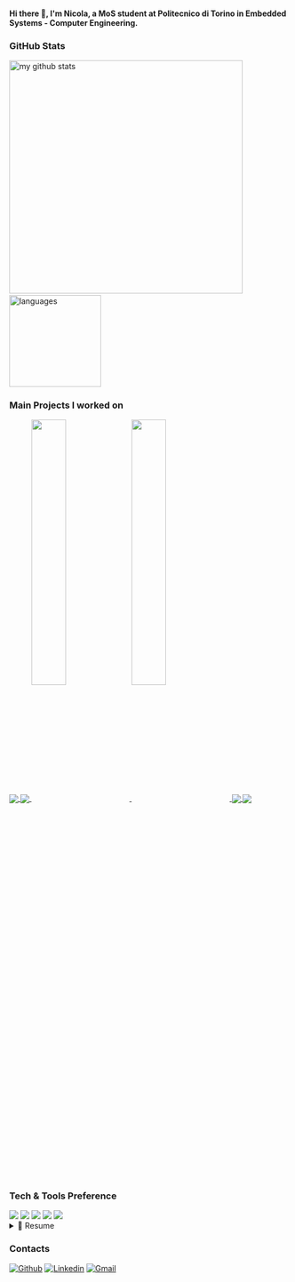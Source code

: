 #### Hi there 👋, I'm Nicola, a MoS student at Politecnico di Torino in Embedded Systems - Computer Engineering.

### GitHub Stats

<img src="https://github-readme-stats.vercel.app/api?username=NicolaGiardino&show_icons=true&theme=radical" alt="my github stats" width="420"/>&nbsp;<img src="https://github-readme-stats.vercel.app/api/top-langs/?username=NicolaGiardino&layout=compact&theme=radical" alt="languages" height="165">

### Main Projects I worked on

<a href="https://github.com/NicolaGiardino/SoC_EKF_Linux">
  <img align="center" src="https://github-readme-stats.vercel.app/api/pin/?username=XXmorpheusX&repo=FinancialPlanner&title_color=ffffff&text_color=c9cacc&icon_color=2bbc8a&bg_color=1d1f21"/>
</a>

<a href="https://github.com/NicolaGiardino/Sifive_HiFive_RevB_Projects">
  <img align="center" src="https://github-readme-stats.vercel.app/api/pin/?username=XXmorpheusX&repo=Computer-Simulator-8085&title_color=ffffff&text_color=c9cacc&icon_color=2bbc8a&bg_color=1d1f21"/>
</a>

<a href="https://github.com/NicolaGiardino/AHRS">
  <img align="center" src="./assets/images/unknown_019.png" width=35%/>
</a>

<a href="https://github.com/NicolaGiardino/OSES_Project">
  <img align="center" src="./assets/images/unknown_025.png" width="35%" />
</a>

<a href="https://github.com/NicolaGiardino/OSES_Project">
  <img align="center" src="https://github-readme-stats.vercel.app/api/pin/?username=XXmorpheusX&repo=Control-Systems-Algorithms&title_color=ffffff&text_color=c9cacc&icon_color=2bbc8a&bg_color=1d1f21"/>
</a>

<a href="https://github.com/NicolaGiardino/ASE_ExtraPoints">
  <img align="center" src="https://github-readme-stats.vercel.app/api/pin/?username=XXmorpheusX&repo=PacketSnooper&title_color=ffffff&text_color=c9cacc&icon_color=2bbc8a&bg_color=1d1f21"/>
</a>

### Tech & Tools Preference

<div>
<img src="https://img.shields.io/badge/C-00599C?style=for-the-badge&logo=c&logoColor=white"> <img src="https://img.shields.io/badge/-Rust-brown?style=flat&logo=rust&logoColor=000000"> <img src="http://img.shields.io/badge/-Git-F1502F?style=flat&logo=git&logoColor=FFFFFF"> 
<img src="http://img.shields.io/badge/-Github-000000?style=flat&logo=github&logoColor=FFFFFF"> <img src="http://img.shields.io/badge/-VS%20Code-007ACC?style=flat&logo=visual%20studio%20code&logoColor=white">
</div>

<details>
  <summary>📃 Resume</summary>


## Education

- 📖 **Computer Engineering**\
📆 2017 - 2021\
📍 **Università Federico II di Napoli** - Napoli, Italia

- 📖 **Embedded Systems Engineering**\
📆 2021 - now\
📍 **Politecnico di Torino** - Torino, Italia

## Experience

- 👨‍💻 **Research Scolarship**\
📆 Nov.2022 - now\
📍 **Politecnico di Torino** - Torino, Italia

- 👨‍💻 **Co-Leader Electronics Dept.**\
📆 Nov. 2022 - Now\
- 👨‍💻 **Firmware Group Coordinator**\
📆 Dic. 2021 - Oct. 2022\
📍 **Team DIANA** - Torino, Italia

- 👨‍💻 **Electronics and Telemetry Division Manager**\
📆 Sep. 2019 - Nov. 2019\
- 👨‍💻 **Computer Technology Division Member**\
📆 Oct. 2018 - Aug. 2019\
📍 **Team DIANA** - Torino, Italia

-->

</details>

### Contacts

[![Github](https://img.shields.io/badge/-Github-000?style=flat&logo=Github&logoColor=white)](https://github.com/NicolaGiardino)
[![Linkedin](https://img.shields.io/badge/-LinkedIn-blue?style=flat&logo=Linkedin&logoColor=white)](https://www.linkedin.com/in/nicola-di-gruttola-giardino-663b7a183/)
[![Gmail](https://img.shields.io/badge/-Gmail-c14438?style=flat&logo=Gmail&logoColor=white)](mailto:nicoladgg@protonmail.com)
